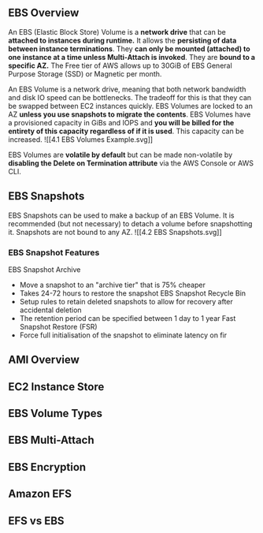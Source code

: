 ## EBS Overview
An EBS (Elastic Block Store) Volume is a **network drive** that can be **attached to instances during runtime.**
It allows the **persisting of data between instance terminations**.
They **can only be mounted (attached) to one instance at a time unless Multi-Attach is invoked**.
They are **bound to a specific AZ.**
The Free tier of AWS allows up to 30GiB of EBS General Purpose Storage (SSD) or Magnetic per month.

An EBS Volume is a network drive, meaning that both network bandwidth and disk IO speed can be bottlenecks. The tradeoff for this is that they can be swapped between EC2 instances quickly.
EBS Volumes are locked to an AZ **unless you use snapshots to migrate the contents**.
EBS Volumes have a provisioned capacity in GiBs and IOPS and **you will be billed for the entirety of this capacity regardless of if it is used**. This capacity can be increased.
![[4.1 EBS Volumes Example.svg]]

EBS Volumes are **volatile by default** but can be made non-volatile by **disabling the Delete on Termination attribute** via the AWS Console or AWS CLI.
## EBS Snapshots
EBS Snapshots can be used to make a backup of an EBS Volume.
It is recommended (but not necessary) to detach a volume before snapshotting it.
Snapshots are not bound to any AZ.
![[4.2 EBS Snapshots.svg]]
### EBS Snapshot Features
EBS Snapshot Archive
- Move a snapshot to an "archive tier" that is 75% cheaper
- Takes 24-72 hours to restore the snapshot
EBS Snapshot Recycle Bin
- Setup rules to retain deleted snapshots to allow for recovery after accidental deletion
- The retention period can be specified between 1 day to 1 year
Fast Snapshot Restore (FSR)
- Force full initialisation of the snapshot to eliminate latency on fir
## AMI Overview
## EC2 Instance Store
## EBS Volume Types
## EBS Multi-Attach
## EBS Encryption
## Amazon EFS
## EFS vs EBS